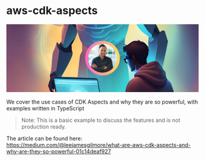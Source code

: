 # aws-cdk-aspects

![image](./docs/images/header.png)

We cover the use cases of CDK Aspects and why they are so powerful, with examples written in TypeScript

> Note: This is a basic example to discuss the features and is not production ready.

The article can be found here: https://medium.com/@leejamesgilmore/what-are-aws-cdk-aspects-and-why-are-they-so-powerful-01c14deaf927
